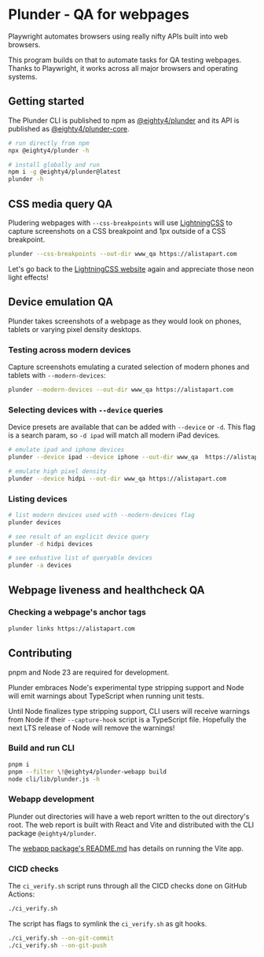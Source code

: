 # Plunder - QA for webpages

Playwright automates browsers using really nifty APIs built into web browsers.

This program builds on that to automate tasks for QA testing webpages.
Thanks to Playwright, it works across all major browsers and operating systems.

## Getting started

The Plunder CLI is published to npm as
[@eighty4/plunder](https://www.npmjs.com/package/@eighty4/plunder)
and its API is published as
[@eighty4/plunder-core](https://www.npmjs.com/package/@eighty4/plunder-core).

```bash
# run directly from npm
npx @eighty4/plunder -h

# install globally and run
npm i -g @eighty4/plunder@latest
plunder -h
```

## CSS media query QA

Pludering webpages with `--css-breakpoints` will use
[LightningCSS](https://lightningcss.dev/) to capture screenshots on a
CSS breakpoint and 1px outside of a CSS breakpoint.

```bash
plunder --css-breakpoints --out-dir www_qa https://alistapart.com
```

Let's go back to the [LightningCSS website](https://lightningcss.dev/) again
and appreciate those neon light effects!

## Device emulation QA

Plunder takes screenshots of a webpage as they would look on phones,
tablets or varying pixel density desktops.

### Testing across modern devices

Capture screenshots emulating a curated selection of modern phones and tablets
with `--modern-devices`:

```bash
plunder --modern-devices --out-dir www_qa https://alistapart.com
```

### Selecting devices with `--device` queries

Device presets are available that can be added with `--device` or `-d`.
This flag is a search param, so `-d ipad` will match all modern iPad devices.

```bash
# emulate ipad and iphone devices
plunder --device ipad --device iphone --out-dir www_qa  https://alistapart.com

# emulate high pixel density
plunder --device hidpi --out-dir www_qa https://alistapart.com
```

### Listing devices

```bash
# list modern devices used with --modern-devices flag
plunder devices

# see result of an explicit device query
plunder -d hidpi devices

# see exhustive list of queryable devices
plunder -a devices
```

## Webpage liveness and healthcheck QA

### Checking a webpage's anchor tags

```bash
plunder links https://alistapart.com
```

## Contributing

pnpm and Node 23 are required for development.

Plunder embraces Node's experimental type stripping support and Node will emit
warnings about TypeScript when running unit tests.

Until Node finalizes type stripping support, CLI users will receive warnings
from Node if their `--capture-hook` script is a TypeScript file. Hopefully the
next LTS release of Node will remove the warnings!

### Build and run CLI

```bash
pnpm i
pnpm --filter \!@eighty4/plunder-webapp build
node cli/lib/plunder.js -h
```

### Webapp development

Plunder out directories will have a web report written to the out directory's
root. The web report is built with React and Vite and distributed with the CLI
package `@eighty4/plunder`.

The [webapp package's README.md](./webapp/README.md) has details on running
the Vite app.

### CICD checks

The `ci_verify.sh` script runs through all the CICD checks done on GitHub Actions:

```bash
./ci_verify.sh
```

The script has flags to symlink the `ci_verify.sh` as git hooks.

```bash
./ci_verify.sh --on-git-commit
./ci_verify.sh --on-git-push
```
